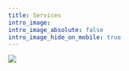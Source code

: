 ```yaml
---
title: Services
intro_image:
intro_image_absolute: false
intro_image_hide_on_mobile: true
---
```

![](/images/CESA%20CONTABILIDAD.jpg)
